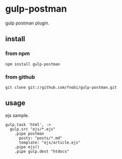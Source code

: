 gulp-postman
==============

gulp postman plugin.

## install

### from npm

```
npm install gulp-postman
```

### from github

```
git clone git://github.com/fnobi/gulp-postman.git
```

## usage

ejs sample.

```
gulp.task 'html', ->
  gulp.src "ejs/*.ejs"
    .pipe postman
      posts: "posts/*.md"
      template: "ejs/article.ejs"
    .pipe ejs()
    .pipe gulp.dest "htdocs"
```
